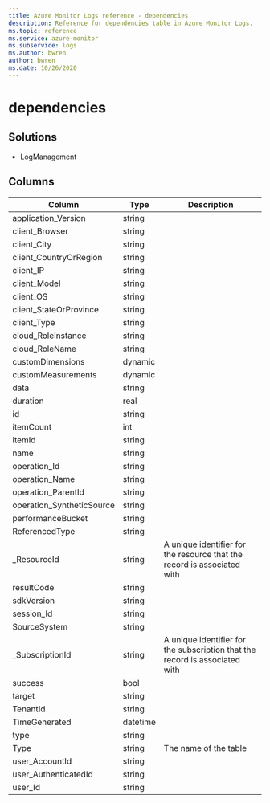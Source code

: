 ```yaml
---
title: Azure Monitor Logs reference - dependencies
description: Reference for dependencies table in Azure Monitor Logs.
ms.topic: reference
ms.service: azure-monitor
ms.subservice: logs
ms.author: bwren
author: bwren
ms.date: 10/26/2020
---
```


# dependencies

 

## Solutions

- LogManagement




## Columns

|Column|Type|Description|
|---|---|---|
|application_Version|string||
|client_Browser|string||
|client_City|string||
|client_CountryOrRegion|string||
|client_IP|string||
|client_Model|string||
|client_OS|string||
|client_StateOrProvince|string||
|client_Type|string||
|cloud_RoleInstance|string||
|cloud_RoleName|string||
|customDimensions|dynamic||
|customMeasurements|dynamic||
|data|string||
|duration|real||
|id|string||
|itemCount|int||
|itemId|string||
|name|string||
|operation_Id|string||
|operation_Name|string||
|operation_ParentId|string||
|operation_SyntheticSource|string||
|performanceBucket|string||
|ReferencedType|string||
|_ResourceId|string|A unique identifier for the resource that the record is associated with|
|resultCode|string||
|sdkVersion|string||
|session_Id|string||
|SourceSystem|string||
|_SubscriptionId|string|A unique identifier for the subscription that the record is associated with|
|success|bool||
|target|string||
|TenantId|string||
|TimeGenerated|datetime||
|type|string||
|Type|string|The name of the table|
|user_AccountId|string||
|user_AuthenticatedId|string||
|user_Id|string||
